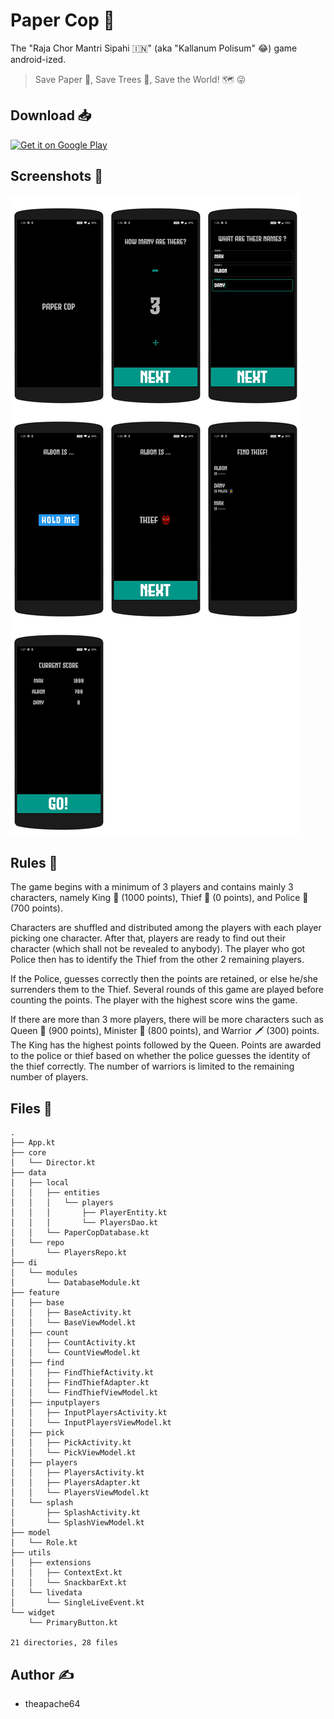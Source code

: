 # Paper Cop 👮 

The "Raja Chor Mantri Sipahi 🇮🇳" (aka "Kallanum Polisum" 😂) game android-ized.

> Save Paper 📖, Save Trees 🌲, Save the World! 🗺️ 😜

## Download 📥

<a href="https://play.google.com/store/apps/details?id=com.theapache64.papercop"><img alt="Get it on Google Play" src="https://play.google.com/intl/en_us/badges/images/generic/en_badge_web_generic.png" width="200px"/></a>


## Screenshots 📱

![](montage.png)

## Rules 📏

The game begins with a minimum of 3 players and contains mainly 3 characters, namely King 👑 (1000 points), Thief 👺  (0 points), and Police 👮 (700 points).

Characters are shuffled and distributed among the players with each player picking one character. After that, players are ready to find out their character (which shall not be revealed to anybody). The player who got Police then has to identify the Thief from the other 2 remaining players. 

If the Police, guesses correctly then the points are retained, or else he/she surrenders them to the Thief. Several rounds of this game are played before counting the points. The player with the highest score wins the game. 

If there are more than 3 more players, there will be more characters such as Queen 👸 (900 points), Minister 👨 (800 points), and Warrior 🗡️ (300) points. The King has the highest points followed by the Queen. Points are awarded to the police or thief based on whether the police guesses the identity of the thief correctly. The number of warriors is limited to the remaining number of players.

## Files 📁

```
.
├── App.kt
├── core
│   └── Director.kt
├── data
│   ├── local
│   │   ├── entities
│   │   │   └── players
│   │   │       ├── PlayerEntity.kt
│   │   │       └── PlayersDao.kt
│   │   └── PaperCopDatabase.kt
│   └── repo
│       └── PlayersRepo.kt
├── di
│   └── modules
│       └── DatabaseModule.kt
├── feature
│   ├── base
│   │   ├── BaseActivity.kt
│   │   └── BaseViewModel.kt
│   ├── count
│   │   ├── CountActivity.kt
│   │   └── CountViewModel.kt
│   ├── find
│   │   ├── FindThiefActivity.kt
│   │   ├── FindThiefAdapter.kt
│   │   └── FindThiefViewModel.kt
│   ├── inputplayers
│   │   ├── InputPlayersActivity.kt
│   │   └── InputPlayersViewModel.kt
│   ├── pick
│   │   ├── PickActivity.kt
│   │   └── PickViewModel.kt
│   ├── players
│   │   ├── PlayersActivity.kt
│   │   ├── PlayersAdapter.kt
│   │   └── PlayersViewModel.kt
│   └── splash
│       ├── SplashActivity.kt
│       └── SplashViewModel.kt
├── model
│   └── Role.kt
├── utils
│   ├── extensions
│   │   ├── ContextExt.kt
│   │   └── SnackbarExt.kt
│   └── livedata
│       └── SingleLiveEvent.kt
└── widget
    └── PrimaryButton.kt

21 directories, 28 files
```

## Author ✍️

- theapache64
